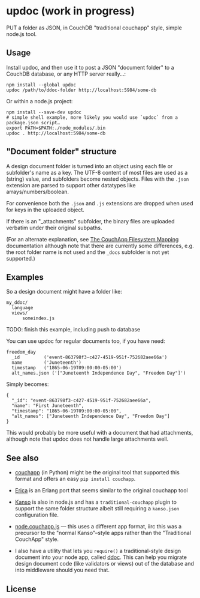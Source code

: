 # updoc (work in progress)

PUT a folder as JSON, in CouchDB "traditional couchapp" style, simple node.js tool.

## Usage

Install updoc, and then use it to post a JSON "document folder" to a CouchDB database, or any HTTP server really…:

```
npm install --global updoc
updoc /path/to/ddoc-folder http://localhost:5984/some-db
```

Or within a node.js project:

```
npm install --save-dev updoc
# simple shell example, more likely you would use `updoc` from a package.json script…
export PATH=$PATH:./node_modules/.bin
updoc . http://localhost:5984/some-db
```

## "Document folder" structure

A design document folder is turned into an object using each file or subfolder's name as a key. The UTF-8 content of most files are used as a (string) value, and subfolders become nested objects. Files with the `.json` extension are parsed to support other datatypes like arrays/numbers/boolean.

For convenience both the `.json` and `.js` extensions are dropped when used for keys in the uploaded object.

If there is an "_attachments" subfolder, the binary files are uploaded verbatim under their original subpaths.

(For an alternate explanation, see [The CouchApp Filesystem Mapping](http://couchapp.readthedocs.io/en/latest/design/filesystem-mapping.html) documentation although note that there are currently some differences, e.g. the root folder name is not used and the `_docs` subfolder is not yet supported.)

## Examples

So a design document might have a folder like:

```
my_ddoc/
  language
  views/
      someindex.js
```

TODO: finish this example, including push to database


You can use updoc for regular documents too, if you have need:

```
freedom_day
  _id         ('event-863798f3-c427-4519-951f-752682aee66a')
  name        ('Juneteenth')
  timestamp   ('1865-06-19T09:00:00-05:00')
  alt_names.json ('["Juneteenth Independence Day", "Freedom Day"]')
```

Simply becomes:

```
{
  "_id": "event-863798f3-c427-4519-951f-752682aee66a",
  "name": "First Juneteenth",
  "timestamp": "1865-06-19T09:00:00-05:00",
  "alt_names": ["Juneteenth Independence Day", "Freedom Day"]
}
```

This would probably be more useful with a document that had attachments, although note that updoc does not handle large attachments well.


## See also

* [couchapp](https://github.com/couchapp/couchapp) (in Python) might be the original tool that supported this format and offers an easy `pip install couchapp`.

* [Erica](https://github.com/benoitc/erica) is an Erlang port that seems similar to the original couchapp tool

* [Kanso](https://kanso.app.medicmobile.org/) is also in node.js and has a `traditional-couchapp` plugin to support the same folder structure albeit still requiring a `kanso.json` configuration file.

* [node.couchapp.js](https://github.com/mikeal/node.couchapp.js/) — this uses a different app format, iirc this was a precursor to the "normal Kanso"–style apps rather than the "Traditional CouchApp" style.

* I also have a utility that lets you `require()` a traditional-style design document into your node app, called [ddoc](https://github.com/natevw/ddoc). This can help you migrate design document code (like validators or views) out of the database and into middleware should you need that.


## License

